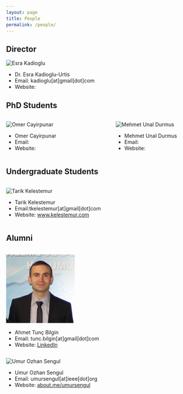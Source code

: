 ```yaml
---
layout: page
title: People
permalink: /people/
---
```


## Director

![Esra Kadioglu](/img/esra_pic2.jpg)

+ Dr. Esra Kadioglu-Urtis
+ Email: kadioglu[at]gmail[dot]com
+ Website:


## PhD Students

<div style="width: 700px; overflow: auto;">
<div style="width: 300px; float: left;">
<p><img style="width:188px;height:188px" src="/img/omer.jpg" alt="Omer Cayirpunar"><br></p>
<ul>
 <li>Omer Cayirpunar</li>
 <li>Email:</li>
 <li>Website:</li>
</ul>
</div>
<div style="width: 300px; float: left;">
<p><img style="width:188px;height:188px" src="/img/unal1.jpg" alt="Mehmet Unal Durmus"><br></p>
<ul>
 <li>Mehmet Unal Durmus</li>
 <li>Email:</li>
 <li>Website:</li>
</ul>
</div>
</div>

## Undergraduate Students

<div style="width: 700px; overflow: auto;">
<div style="width: 300px; float: left;">
<p><img style="width:188px;height:188px" src="/img/tarik.jpg" alt="Tarik Kelestemur"><br></p>
<ul>
 <li>Tarik Kelestemur</li>
 <li>Email:tkelestemur[at]gmail[dot]com</li>
 <li>Website: <a href="http://www.kelestemur.com">www.kelestemur.com</a></li>
</ul>
</div>
</div>

## Alumni
<div style="width: 700px; overflow: auto;">
<div style="width: 300px; float: left;">
<p><img style="width:188px;height:188px" src="/img/tunc.jpg" alt="Ahmet Tunç Bilgin"><br></p>
<ul>
 <li>Ahmet Tunç Bilgin</li>
 <li>Email: tunc.bilgin[at]gmail[dot]com</li>
 <li>Website: <a href="https://www.linkedin.com/pub/ahmet-tun%C3%A7-bilgin/63/386/429">LinkedIn</a></li>
</ul>
</div>
<div style="width: 700px; overflow: auto;">
<div style="width: 300px; float: left;">
<p><img style="width:188px;height:188px" src="/img/umur2.jpg" alt="Umur Ozhan Sengul"><br></p>
<ul>
 <li>Umur Ozhan Sengul</li>
 <li>Email: umursengul[at]ieee[dot]org</li>
 <li>Website: <a href="https://about.me/umursengul">about.me/umursengul</a></li>
</ul>
</div>
</div>
